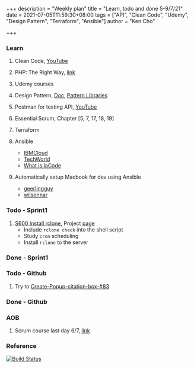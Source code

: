 +++
description = "Weekly plan"
title = "Learn, todo and done 5-9/7/21"
date = 2021-07-05T11:59:30+08:00
tags = ["API", "Clean Code", "Udemy", "Design Pattern", "Terraform", "Ansible"]
author = "Ken Cho"

+++  
### Learn
1. Clean Code, [YouTube](https://www.youtube.com/watch?v=7EmboKQH8lM)
2. PHP: The Right Way, [link](https://phptherightway.com/)
3. Udemy courses
4. Design Pattern, [Doc](https://designpatternsphp.readthedocs.io/en/latest/README.html), [Pattern Libraries](https://medium.com/@whatjackhasmade/pattern-libraries-abcc45c6144c)
5. Postman for testing API, [YouTube](https://www.freecodecamp.org/news/learn-how-to-use-postman-to-test-apis/)
6. Essential Scrum, Chapter [5, 7, 17, 18, 19]
7. Terraform
8. Ansible
    - [IBMCloud](https://www.youtube.com/watch?v=fHO1X93e4WA)
    - [TechWorld](https://www.youtube.com/watch?v=1id6ERvfozo)
    - [What is IaCode](https://www.youtube.com/watch?v=POPP2WTJ8es)

10. Automatically setup Macbook for dev using Ansible
    - [geerlingguy](https://github.com/geerlingguy/mac-dev-playbook)
    - [wilsonnar](https://wilsonmar.github.io/ansible-mac-osx-setup/)


### Todo - Sprint1
1. [S600 Install rclone](https://github.com/gigascience/gigadb-website/issues/682), Project [page](https://github.com/kencho51/rclone-implementation.git)
    * Include `rclone check` into the shell script  
    * Study `cron` scheduling  
    * Install `rclone` to the server  

### Done - Sprint1


### Todo - Github
1. Try to [Create-Popup-citation-box-#83](https://github.com/gigascience/gigadb-website/issues/83)

### Done - Github

### AOB
1. Scrum course last day 6/7, [link](https://www.hkpcacademy.org/2021/03/30/10011564-01-scrum-developer-with-devops-training/)

### Reference


[![Build Status](https://travis-ci.com/kencho51/gigathing.svg?branch=master)](https://travis-ci.com/kencho51/gigathing)


